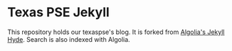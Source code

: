 # Texas PSE Jekyll

This repository holds our texaspse's blog. It is forked from [Algolia's Jekyll Hyde](https://github.com/algolia/algoliasearch-jekyll-hyde). Search is also indexed with Algolia.

